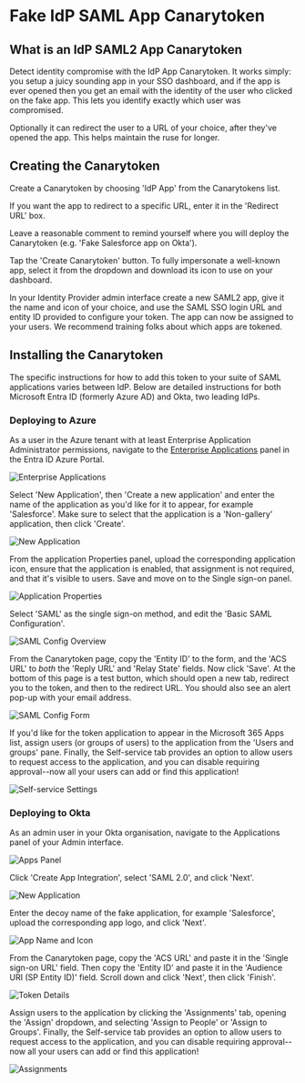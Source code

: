 # Fake IdP SAML App Canarytoken

## What is an IdP SAML2 App Canarytoken

Detect identity compromise with the IdP App Canarytoken. It works simply: you setup a juicy sounding app in your SSO dashboard, and if the app is ever opened then you get an email with the identity of the user who clicked on the fake app. This lets you identify exactly which user was compromised.

Optionally it can redirect the user to a URL of your choice, after they've opened the app. This helps maintain the ruse for longer.

## Creating the Canarytoken

Create a Canarytoken by choosing 'IdP App' from the Canarytokens list.

If you want the app to redirect to a specific URL, enter it in the 'Redirect URL' box.

Leave a reasonable comment to remind yourself where you will deploy the Canarytoken (e.g. 'Fake Salesforce app on Okta').

Tap the 'Create Canarytoken' button. To fully impersonate a well-known app, select it from the dropdown and download its icon to use on your dashboard.

In your Identity Provider admin interface create a new SAML2 app, give it the name and icon of your choice, and use the SAML SSO login URL and entity ID provided to configure your token. The app can now be assigned to your users. We recommend training folks about which apps are tokened.

## Installing the Canarytoken

The specific instructions for how to add this token to your suite of SAML applications varies between IdP. Below are detailed instructions for both Microsoft Entra ID (formerly Azure AD) and Okta, two leading IdPs.

### Deploying to Azure

As a user in the Azure tenant with at least Enterprise Application Administrator permissions, navigate to the [Enterprise Applications](https://portal.azure.com/#view/Microsoft_AAD_IAM/StartboardApplicationsMenuBlade/~/AppAppsPreview/menuId~/null) panel in the Entra ID Azure Portal. 

![Enterprise Applications](../.vuepress/images/idp_app/entra_enterpriseapp.png)

Select 'New Application', then 'Create a new application' and enter the name of the application as you'd like for it to appear, for example 'Salesforce'. Make sure to select that the application is a 'Non-gallery' application, then click 'Create'.

![New Application](../.vuepress/images/idp_app/entra_createnew.png)

From the application Properties panel, upload the corresponding application icon, ensure that the application is enabled, that assignment is not required, and that it's visible to users. Save and move on to the Single sign-on panel.

![Application Properties](../.vuepress/images/idp_app/entra_properties.png)


Select 'SAML' as the single sign-on method, and edit the 'Basic SAML Configuration'. 

![SAML Config Overview](../.vuepress/images/idp_app/entra_saml.png)

From the Canarytoken page, copy the 'Entity ID' to the form, and the 'ACS URL' to *both* the 'Reply URL' and 'Relay State' fields. Now click 'Save'. At the bottom of this page is a test button, which should open a new tab, redirect you to the token, and then to the redirect URL. You should also see an alert pop-up with your email address.

![SAML Config Form](../.vuepress/images/idp_app/entra_configedsaml.png)

If you'd like for the token application to appear in the Microsoft 365 Apps list, assign users (or groups of users) to the application from the 'Users and groups' pane. Finally, the Self-service tab provides an option to allow users to request access to the application, and you can disable requiring approval--now all your users can add or find this application!

![Self-service Settings](../.vuepress/images/idp_app/entra_selfservice.png)

### Deploying to Okta
As an admin user in your Okta organisation, navigate to the Applications panel of your Admin interface. 

![Apps Panel](../.vuepress/images/idp_app/okta_apps.png)

Click 'Create App Integration', select 'SAML 2.0', and click 'Next'. 

![New Application](../.vuepress/images/idp_app/okta_newapp.png)

Enter the decoy name of the fake application, for example 'Salesforce', upload the corresponding app logo, and click 'Next'.

![App Name and Icon](../.vuepress/images/idp_app/okta_nameicon.png)

From the Canarytoken page, copy the 'ACS URL' and paste it in the 'Single sign-on URL' field. Then copy the 'Entity ID' and paste it in the 'Audience URI (SP Entity ID)' field. Scroll down and click 'Next', then click 'Finish'. 

![Token Details](../.vuepress/images/idp_app/okta_tokendetails.png)

Assign users to the application by clicking the 'Assignments' tab, opening the 'Assign' dropdown, and selecting 'Assign to People' or 'Assign to Groups'. Finally, the Self-service tab provides an option to allow users to request access to the application, and you can disable requiring approval--now all your users can add or find this application!

![Assignments](../.vuepress/images/idp_app/okta_assign.png)
